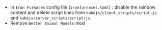 - In `Iron Furnaces` config file (`ironfurnaces.toml`) : disable the rainbow content and delete script lines from `kubejs/client_scripts/script.js` and `kubejs/server_scripts/script/js`
- Remove `Better Animal Models` mod
